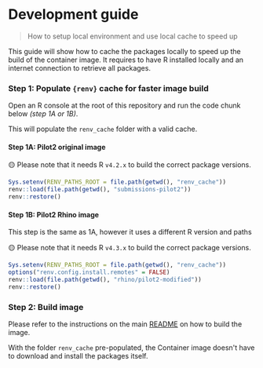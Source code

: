 # Development guide

> How to setup local environment and use local cache to speed up

This guide will show how to cache the packages locally to speed up the build of the container image.
It requires to have R installed locally and an internet connection to retrieve all packages.

### Step 1: Populate `{renv}` cache for faster image build

Open an R console at the root of this repository and run the code chunk below _(step 1A or 1B)_.

This will populate the `renv_cache` folder with a valid cache.

#### Step 1A: Pilot2 original image

🟡 Please note that it needs R `v4.2.x` to build the correct package versions.

```R
Sys.setenv(RENV_PATHS_ROOT = file.path(getwd(), "renv_cache"))
renv::load(file.path(getwd(), "submissions-pilot2"))
renv::restore()
```

#### Step 1B: Pilot2 Rhino image

This step is the same as 1A, however it uses a different R version and paths

🟡 Please note that it needs R `v4.3.x` to build the correct package versions.

```R
Sys.setenv(RENV_PATHS_ROOT = file.path(getwd(), "renv_cache"))
options("renv.config.install.remotes" = FALSE)
renv::load(file.path(getwd(), "rhino/pilot2-modified"))
renv::restore()
```

### Step 2: Build image

Please refer to the instructions on the main [README](README.md#steps-to-run-the-pilot-4-app) on how to build the image.

With the folder `renv_cache` pre-populated, the Container image doesn't have to download and install the packages itself.
